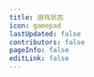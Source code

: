 ```yaml
---
title: 游戏状态
icon: gamepad
lastUpdated: false
contributors: false
pageInfo: false
editLink: false
---
```


<GameStatus></GameStatus>

<script setup>
import GameStatus from "@GameStatus";
</script>